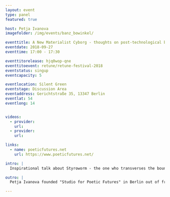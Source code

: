 ```yaml
---
layout: event
type: panel
featured: true

host: Petja Ivanova
imagefolder: /img/events/banz_bowinkel/

eventtitle: A New Materialist Cyborg - thoughts on post-technological becomings
eventdate: 2018-09-27
eventtime: 17:00 - 17:30

eventtitorelease: hjq0wop-qne
eventtitoevent: retune/retune-festival-2018
eventstatus: singup
eventcapacity: 5

eventlocation: Silent Green
eventstage: Discussion Area
eventaddress: Gerichtstraße 35, 13347 Berlin
eventlat: 54
eventlong: 14


videos:
  - provider:
    url:
  - provider:
    url:

links:
  - name: poeticfutures.net
    url: https://www.poeticfutures.net/

intro: |
  Inspirational talk about Styroworm - the one who transverses the boundaries between the artificial and the natural. What we can learn from its actions to rethinking the Cyborg and our existences as assemblages and assemblage-converters.  

outro: |
  Petja Ivanova founded "Studio for Poetic Futures" in Berlin out of frustration with the domination of the scientific method in the field of (computational) art. She works with electronics and organisms to explain which forms poetry can take in media art and art with complex systems.

---
```

